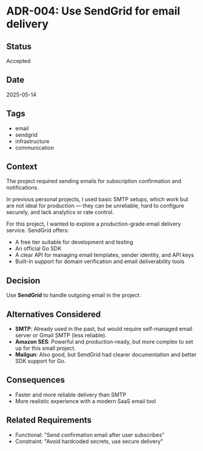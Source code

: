 # ADR-004: Use SendGrid for email delivery

## Status
Accepted

## Date
2025-05-14

## Tags
- email
- sendgrid
- infrastructure
- communication

## Context

The project required sending emails for subscription confirmation and notifications.

In previous personal projects, I used basic SMTP setups, which work but are not ideal for production — they can be unreliable, hard to configure securely, and lack analytics or rate control.

For this project, I wanted to explore a production-grade email delivery service. SendGrid offers:

- A free tier suitable for development and testing
- An official Go SDK
- A clear API for managing email templates, sender identity, and API keys
- Built-in support for domain verification and email deliverability tools

## Decision

Use **SendGrid** to handle outgoing email in the project.

## Alternatives Considered

- **SMTP**: Already used in the past, but would require self-managed email server or Gmail SMTP (less reliable).
- **Amazon SES**: Powerful and production-ready, but more complex to set up for this small project.
- **Mailgun**: Also good, but SendGrid had clearer documentation and better SDK support for Go.

## Consequences

- Faster and more reliable delivery than SMTP
- More realistic experience with a modern SaaS email tool

## Related Requirements

- Functional: "Send confirmation email after user subscribes"
- Constraint: "Avoid hardcoded secrets, use secure delivery"